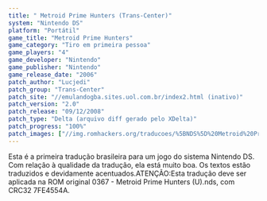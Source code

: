```yaml
---
title: " Metroid Prime Hunters (Trans-Center)"
system: "Nintendo DS"
platform: "Portátil"
game_title: "Metroid Prime Hunters"
game_category: "Tiro em primeira pessoa"
game_players: "4"
game_developer: "Nintendo"
game_publisher: "Nintendo"
game_release_date: "2006"
patch_author: "Lucjedi"
patch_group: "Trans-Center"
patch_site: "//emulandogba.sites.uol.com.br/index2.html (inativo)"
patch_version: "2.0"
patch_release: "09/12/2008"
patch_type: "Delta (arquivo diff gerado pelo XDelta)"
patch_progress: "100%"
patch_images: ["//img.romhackers.org/traducoes/%5BNDS%5D%20Metroid%20Prime%20Hunters%20-%20Trans-Center%20-%201.png","//img.romhackers.org/traducoes/%5BNDS%5D%20Metroid%20Prime%20Hunters%20-%20Trans-Center%20-%202.png","//img.romhackers.org/traducoes/%5BNDS%5D%20Metroid%20Prime%20Hunters%20-%20Trans-Center%20-%203.png"]
---
```

Esta é a primeira tradução brasileira para um jogo do sistema Nintendo DS. Com relação à qualidade da tradução, ela está muito boa. Os textos estão traduzidos e devidamente acentuados.ATENÇÃO:Esta tradução deve ser aplicada na ROM original 0367 - Metroid Prime Hunters (U).nds, com CRC32 7FE4554A.